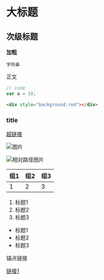 # 大标题

## 次级标题

__加粗__

`字符串`

正文

```js
// code
var a = 10;
```

```html
<div style="background:red"></div>
```

### title

[超链接](https://baidu.com)

![图片](https://gimg2.baidu.com/image_search/src=http%3A%2F%2Fwww.mianfeiwendang.com%2Fpic%2Ff2478386a4f3d5c124a0c1b0%2F1-810-jpg_6-1080-0-0-1080.jpg&refer=http%3A%2F%2Fwww.mianfeiwendang.com&app=2002&size=f9999,10000&q=a80&n=0&g=0n&fmt=auto?sec=1650724576&t=1e8070ce3bc94cce20fb67aabffd9ef5)

![相对路径图片](./empty.png)


|组1|组2|组3|
|--|--|--|
|1|2|3|

1. 标题1
1. 标题2
1. 标题3

- 标题1
- 标题2
- 标题3

锚点链接


[链接1](#title)